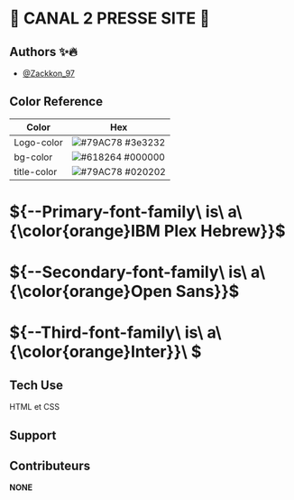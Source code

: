 
  # 🚀 CANAL 2 PRESSE SITE 📝 
## Authors ✨🔥 

-  [@Zackkon_97](https://www.github.com/Zackkon_97)


## Color Reference

| Color             | Hex                                                                |
| ----------------- | ------------------------------------------------------------------ |
| Logo-color| ![#79AC78](https://via.placeholder.com/10/0a192f?text=+) #3e3232 |
| bg-color | ![#618264](https://via.placeholder.com/10/f8f8f8?text=+) #000000 |
| title-color | ![#79AC78](https://via.placeholder.com/10/00b48a?text=+) #020202 |

# ${--Primary-font-family\ is\ a\ {\color{orange}IBM Plex Hebrew}}\$
# ${--Secondary-font-family\ is\ a\ {\color{orange}Open Sans}}\$
# ${--Third-font-family\ is\ a\ {\color{orange}Inter}}\ $

## Tech Use

HTML et CSS

## Support

## Contributeurs
**NONE**